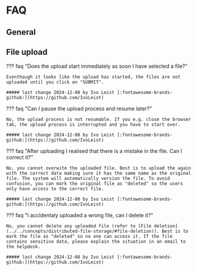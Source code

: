 # FAQ

## General

## File upload

??? faq "Does the upload start immediately as soon I have selected a file?"

    Eventhough it looks like the upload has started, the files are not uploaded until you click on "SUBMIT". 

    ##### last change 2024-12-08 by Ivo Leist [:fontawesome-brands-github:](https://github.com/IvoLeist)

??? faq "Can I pause the upload process and resume later?"

    No, the upload process is not resumable. If you e.g. close the browser tab, the upload process is interrupted and you have to start over.

    ##### last change 2024-12-08 by Ivo Leist [:fontawesome-brands-github:](https://github.com/IvoLeist)

??? faq "After uploading I realised that there is a mistake in the file. Can I correct it?"

    No, you cannot overwite the uploaded file. Best is to upload the again with the correct data making sure it has the same name as the original file. The system will automatically version the file. To avoid confusion, you can mark the original file as "deleted" so the users only have access to the correct file.

    ##### last change 2024-12-08 by Ivo Leist [:fontawesome-brands-github:](https://github.com/IvoLeist)

??? faq "I accidentaly uploaded a wrong file, can I delete it?"

    No, you cannot delete any uploaded file (refer to [File deletion](../../concepts/distributed-file-storage/#file-deletion)). Best is to mark the file as "deleted" so no one can access it. If the file contains sensitive data, please explain the situation in an email to the helpdesk.

    ##### last change 2024-12-08 by Ivo Leist [:fontawesome-brands-github:](https://github.com/IvoLeist)